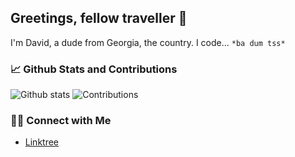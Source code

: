 ## Greetings, fellow traveller 👋

I'm David, a dude from Georgia, the country. I code... `*ba dum tss*`

### 📈 Github Stats and Contributions
![Github stats](https://github-readme-stats.vercel.app/api?username=memory-hunter&show_icons=true&hide_border=true) ![Contributions](https://github-contributor-stats.vercel.app/api?username=memory-hunter&limit=5)

### 🤝🏻 Connect with Me
- [Linktree](https://linktr.ee/memoryhunter)

